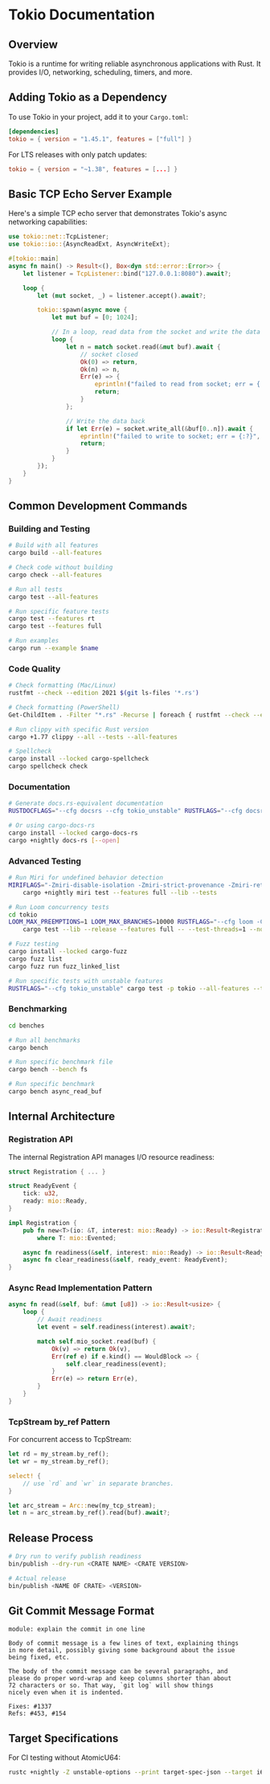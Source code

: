 # Tokio Documentation

## Overview

Tokio is a runtime for writing reliable asynchronous applications with Rust. It provides I/O, networking, scheduling, timers, and more.

## Adding Tokio as a Dependency

To use Tokio in your project, add it to your `Cargo.toml`:

```toml
[dependencies]
tokio = { version = "1.45.1", features = ["full"] }
```

For LTS releases with only patch updates:
```toml
tokio = { version = "~1.38", features = [...] }
```

## Basic TCP Echo Server Example

Here's a simple TCP echo server that demonstrates Tokio's async networking capabilities:

```rust
use tokio::net::TcpListener;
use tokio::io::{AsyncReadExt, AsyncWriteExt};

#[tokio::main]
async fn main() -> Result<(), Box<dyn std::error::Error>> {
    let listener = TcpListener::bind("127.0.0.1:8080").await?;

    loop {
        let (mut socket, _) = listener.accept().await?;

        tokio::spawn(async move {
            let mut buf = [0; 1024];

            // In a loop, read data from the socket and write the data back.
            loop {
                let n = match socket.read(&mut buf).await {
                    // socket closed
                    Ok(0) => return,
                    Ok(n) => n,
                    Err(e) => {
                        eprintln!("failed to read from socket; err = {:?}", e);
                        return;
                    }
                };

                // Write the data back
                if let Err(e) = socket.write_all(&buf[0..n]).await {
                    eprintln!("failed to write to socket; err = {:?}", e);
                    return;
                }
            }
        });
    }
}
```

## Common Development Commands

### Building and Testing

```bash
# Build with all features
cargo build --all-features

# Check code without building
cargo check --all-features

# Run all tests
cargo test --all-features

# Run specific feature tests
cargo test --features rt
cargo test --features full

# Run examples
cargo run --example $name
```

### Code Quality

```bash
# Check formatting (Mac/Linux)
rustfmt --check --edition 2021 $(git ls-files '*.rs')

# Check formatting (PowerShell)
Get-ChildItem . -Filter "*.rs" -Recurse | foreach { rustfmt --check --edition 2021 $_.FullName }

# Run clippy with specific Rust version
cargo +1.77 clippy --all --tests --all-features

# Spellcheck
cargo install --locked cargo-spellcheck
cargo spellcheck check
```

### Documentation

```bash
# Generate docs.rs-equivalent documentation
RUSTDOCFLAGS="--cfg docsrs --cfg tokio_unstable" RUSTFLAGS="--cfg docsrs --cfg tokio_unstable" cargo +nightly doc --all-features [--open]

# Or using cargo-docs-rs
cargo install --locked cargo-docs-rs
cargo +nightly docs-rs [--open]
```

### Advanced Testing

```bash
# Run Miri for undefined behavior detection
MIRIFLAGS="-Zmiri-disable-isolation -Zmiri-strict-provenance -Zmiri-retag-fields" \
    cargo +nightly miri test --features full --lib --tests

# Run Loom concurrency tests
cd tokio
LOOM_MAX_PREEMPTIONS=1 LOOM_MAX_BRANCHES=10000 RUSTFLAGS="--cfg loom -C debug_assertions" \
    cargo test --lib --release --features full -- --test-threads=1 --nocapture

# Fuzz testing
cargo install --locked cargo-fuzz
cargo fuzz list
cargo fuzz run fuzz_linked_list

# Run specific tests with unstable features
RUSTFLAGS="--cfg tokio_unstable" cargo test -p tokio --all-features --test rt_metrics
```

### Benchmarking

```bash
cd benches

# Run all benchmarks
cargo bench

# Run specific benchmark file
cargo bench --bench fs

# Run specific benchmark
cargo bench async_read_buf
```

## Internal Architecture

### Registration API

The internal Registration API manages I/O resource readiness:

```rust
struct Registration { ... }

struct ReadyEvent {
    tick: u32,
    ready: mio::Ready,
}

impl Registration {
    pub fn new<T>(io: &T, interest: mio::Ready) -> io::Result<Registration>
        where T: mio::Evented;

    async fn readiness(&self, interest: mio::Ready) -> io::Result<ReadyEvent>;
    async fn clear_readiness(&self, ready_event: ReadyEvent);
}
```

### Async Read Implementation Pattern

```rust
async fn read(&self, buf: &mut [u8]) -> io::Result<usize> {
    loop {
        // Await readiness
        let event = self.readiness(interest).await?;

        match self.mio_socket.read(buf) {
            Ok(v) => return Ok(v),
            Err(ref e) if e.kind() == WouldBlock => {
                self.clear_readiness(event);
            }
            Err(e) => return Err(e),
        }
    }
}
```

### TcpStream by_ref Pattern

For concurrent access to TcpStream:

```rust
let rd = my_stream.by_ref();
let wr = my_stream.by_ref();

select! {
    // use `rd` and `wr` in separate branches.
}

let arc_stream = Arc::new(my_tcp_stream);
let n = arc_stream.by_ref().read(buf).await?;
```

## Release Process

```bash
# Dry run to verify publish readiness
bin/publish --dry-run <CRATE NAME> <CRATE VERSION>

# Actual release
bin/publish <NAME OF CRATE> <VERSION>
```

## Git Commit Message Format

```
module: explain the commit in one line

Body of commit message is a few lines of text, explaining things
in more detail, possibly giving some background about the issue
being fixed, etc.

The body of the commit message can be several paragraphs, and
please do proper word-wrap and keep columns shorter than about
72 characters or so. That way, `git log` will show things
nicely even when it is indented.

Fixes: #1337
Refs: #453, #154
```

## Target Specifications

For CI testing without AtomicU64:

```bash
rustc +nightly -Z unstable-options --print target-spec-json --target i686-unknown-linux-gnu | grep -v 'is-builtin' | sed 's/"max-atomic-width": 64/"max-atomic-width": 32/' > target-specs/i686-unknown-linux-gnu.json
```